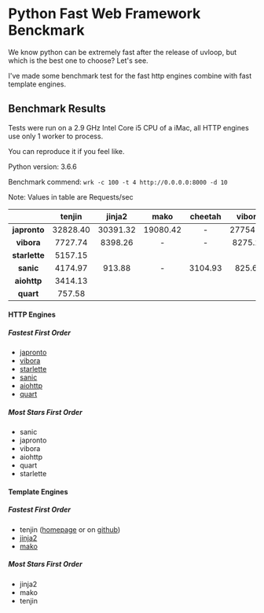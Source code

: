 # Python Fast Web Framework Benckmark

We know python can be extremely fast after the release of uvloop, but which is the best one to choose? Let's see.


I've made some benchmark test for the fast http engines combine with fast template engines.


## Benchmark Results

Tests were run on a 2.9 GHz Intel Core i5 CPU of a iMac, all HTTP engines use only 1 worker to process.

You can reproduce it if you feel like.

Python version: 3.6.6

Benchmark commend: `wrk -c 100 -t 4 http://0.0.0.0:8000 -d 10`


Note: Values in table are Requests/sec

|               | tenjin    | jinja2    | mako       | cheetah    | vibora
|:-------------:|:---------:|:---------:|:----------:|:----------:|:-------:|
| **japronto**  | 32828.40  | 30391.32  | 19080.42   | -          | 27754.92
| **vibora**    | 7727.74   | 8398.26   | -          | -          | 8275.23
| **starlette** | 5157.15
| **sanic**     | 4174.97   | 913.88    | -          | 3104.93    | 825.61
| **aiohttp**   | 3414.13
| **quart**     | 757.58


#### HTTP Engines

##### Fastest First Order

- [japronto](https://github.com/squeaky-pl/japronto)
- [vibora](https://github.com/vibora-io/vibora)
- [starlette](https://github.com/encode/starlette)
- [sanic](https://github.com/huge-success/sanic)
- [aiohttp](https://github.com/aio-libs/aiohttp)
- [quart](https://gitlab.com/pgjones/quart)

##### Most Stars First Order

- sanic
- japronto
- vibora
- aiohttp
- quart
- starlette


#### Template Engines

##### Fastest First Order

- tenjin ([homepage](http://www.kuwata-lab.com/tenjin/) or on [github](https://github.com/kwatch/tenjin/tree/python))
- [jinja2](https://github.com/pallets/jinja)
- [mako](https://github.com/zzzeek/mako)

##### Most Stars First Order

- jinja2
- mako
- tenjin

